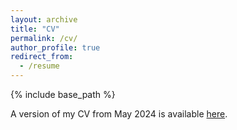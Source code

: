 ```yaml
---
layout: archive
title: "CV"
permalink: /cv/
author_profile: true
redirect_from:
  - /resume
---
```


{% include base_path %}

A version of my CV from May 2024 is available [here](LukeHagarCV_May24.pdf).
